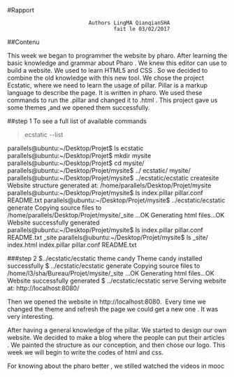 

#Rapport 

                                     

                              Authors LingMA QianqianSHA 
                                      fait le 03/02/2017
##Contenu

This week we began to programmer the website by pharo.  After learning the basic knowledge and grammar about Pharo . We knew this editor can use to build a website.  We used to learn HTML5
and CSS . So we decided to combine the old knowledge with this new tool.  We chose the project  Ecstatic, where we need to learn the usage of pillar. Pillar is a markup language to describe the page. It is written in pharo.
  We used these commands to run the .pillar 	and changed it to .html . This project gave us some themes ,and we opened them successfully. 



##step 1
To see a full list of available commands

>ecstatic --list

parallels@ubuntu:~/Desktop/Projet$ ls
ecstatic
parallels@ubuntu:~/Desktop/Projet$ mkdir mysite
parallels@ubuntu:~/Desktop/Projet$ cd mysite/
parallels@ubuntu:~/Desktop/Projet/mysite$ ../
ecstatic/ mysite/
parallels@ubuntu:~/Desktop/Projet/mysite$ ../ecstatic/ecstatic createsite
Website structure generated at: /home/parallels/Desktop/Projet/mysite
parallels@ubuntu:~/Desktop/Projet/mysite$ ls
index.pillar  pillar.conf  README.txt
parallels@ubuntu:~/Desktop/Projet/mysite$ ../ecstatic/ecstatic generate
Copying source files to /home/parallels/Desktop/Projet/mysite/_site ...OK
Generating html files...OK
Website successfully generated
parallels@ubuntu:~/Desktop/Projet/mysite$ ls
index.pillar  pillar.conf  README.txt  _site
parallels@ubuntu:~/Desktop/Projet/mysite$ ls _site/
index.html  index.pillar  pillar.conf  README.txt


###step 2
$../ecstatic/ecstatic theme candy
Theme candy installed successfully
$ ../ecstatic/ecstatic generate
Copying source files to /home/l3/sha/Bureau/Projet/mysite/_site ...OK
Generating html files...OK
Website successfully generated
$ ../ecstatic/ecstatic serve
Serving website at: http://localhost:8080/

  Then we opened the website in http://localhost:8080.  Every time we changed the theme and refresh the page we could get a new one . It was very interesting.

  After having a general knowledge of the pillar. We started to design our own website. We decided to make a blog where the people can put their articles .
  We painted the structure as our conception, and then chose our logo. 
  This week we will begin to write the codes of html and css. 



  For knowing about the pharo better , we stilled watched the videos in mooc 
